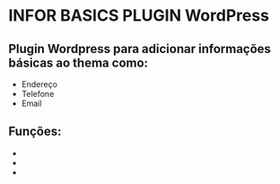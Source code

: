 # INFOR BASICS PLUGIN WordPress
## Plugin Wordpress para adicionar informações básicas ao thema como: 
* Endereço
* Telefone
* Email

## Funções:
* <?php endereco_empresa(); ?>
* <?php telefone_empresa(); ?>
* <?php email_empresa(); ?>
